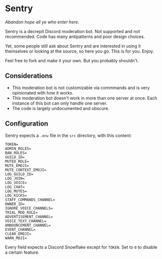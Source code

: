 # Sentry
*Abandon hope all ye who enter here*.

Sentry is a decrepit Discord moderation bot. Not supported and not recommended. Code has many antipatterns and poor design choices. 

Yet, some people still ask about Sentry and are interested in using it themselves or looking at the source, so here you go. This is for you. Enjoy.

Feel free to fork and make it your own. But you probably shouldn't.

## Considerations

- This moderation bot is not customizable via commmands and is very opinionated with how it works.
- This moderation bot doesn't work in more than one server at once. Each instance of this bot can only handle one server.
- The code is largely undocumented and obscure.

## Configuration

Sentry expects a `.env` file in the `src` directory, with this content:

```
TOKEN=
ADMIN_ROLES=
BAN_ROLES=
GUILD_ID=
MUTED_ROLE=
MUTE_EMOJI=
MUTE_CONTEXT_EMOJI=
LOG_GUILD_ID=
LOG_JOIN=
LOG_VOICE=
LOG_CHAT=
LOG_MUTES=
LOG_KICKS=
STAFF_COMMANDS_CHANNEL=
OWNER_ID=
IGNORE_VOICE_CHANNELS=
TRIAL_MOD_ROLE=
ADVERTISEMENT_CHANNEL=
VOICE_TEXT_CHANNEL=
ANNOUNCEMENT_CHANNEL=
EVENT_CHANNEL=
CLEAR_EMOJI=
WARN_MOJI=
```

Every field expects a Discord Snowflake except for `TOKEN`. Set to `0` to disable a certain feature.
